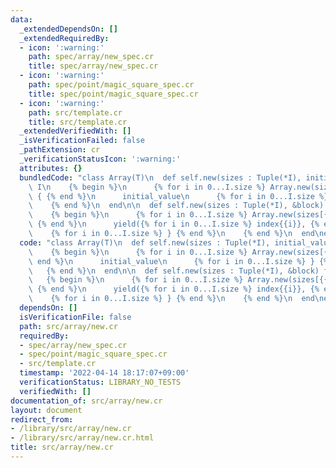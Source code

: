 ```yaml
---
data:
  _extendedDependsOn: []
  _extendedRequiredBy:
  - icon: ':warning:'
    path: spec/array/new_spec.cr
    title: spec/array/new_spec.cr
  - icon: ':warning:'
    path: spec/point/magic_square_spec.cr
    title: spec/point/magic_square_spec.cr
  - icon: ':warning:'
    path: src/template.cr
    title: src/template.cr
  _extendedVerifiedWith: []
  _isVerificationFailed: false
  _pathExtension: cr
  _verificationStatusIcon: ':warning:'
  attributes: {}
  bundledCode: "class Array(T)\n  def self.new(sizes : Tuple(*I), initial_value) forall\
    \ I\n    {% begin %}\n      {% for i in 0...I.size %} Array.new(sizes[{{i}}])\
    \ { {% end %}\n      initial_value\n      {% for i in 0...I.size %} } {% end %}\n\
    \    {% end %}\n  end\n\n  def self.new(sizes : Tuple(*I), &block) forall I\n\
    \    {% begin %}\n      {% for i in 0...I.size %} Array.new(sizes[{{i}}]) { |index{{i}}|\
    \ {% end %}\n      yield({% for i in 0...I.size %} index{{i}}, {% end %})\n  \
    \    {% for i in 0...I.size %} } {% end %}\n    {% end %}\n  end\nend\n"
  code: "class Array(T)\n  def self.new(sizes : Tuple(*I), initial_value) forall I\n\
    \    {% begin %}\n      {% for i in 0...I.size %} Array.new(sizes[{{i}}]) { {%\
    \ end %}\n      initial_value\n      {% for i in 0...I.size %} } {% end %}\n \
    \   {% end %}\n  end\n\n  def self.new(sizes : Tuple(*I), &block) forall I\n \
    \   {% begin %}\n      {% for i in 0...I.size %} Array.new(sizes[{{i}}]) { |index{{i}}|\
    \ {% end %}\n      yield({% for i in 0...I.size %} index{{i}}, {% end %})\n  \
    \    {% for i in 0...I.size %} } {% end %}\n    {% end %}\n  end\nend\n"
  dependsOn: []
  isVerificationFile: false
  path: src/array/new.cr
  requiredBy:
  - spec/array/new_spec.cr
  - spec/point/magic_square_spec.cr
  - src/template.cr
  timestamp: '2022-04-14 18:17:07+09:00'
  verificationStatus: LIBRARY_NO_TESTS
  verifiedWith: []
documentation_of: src/array/new.cr
layout: document
redirect_from:
- /library/src/array/new.cr
- /library/src/array/new.cr.html
title: src/array/new.cr
---
```


